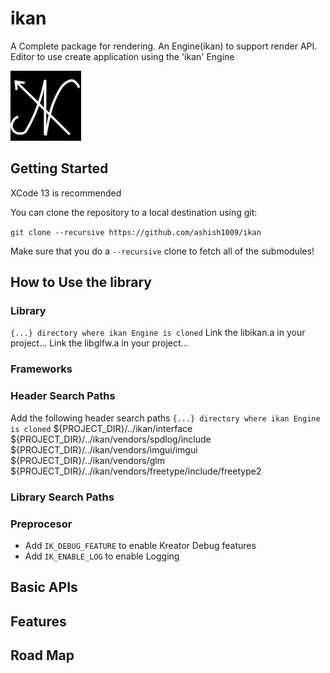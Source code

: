 # ikan
A Complete package for rendering. An Engine(ikan) to support render API. Editor to use create application using the 'ikan' Engine

![](/resources/logo/i_kan.png)

## Getting Started
XCode 13 is recommended

You can clone the repository to a local destination using git:

`git clone --recursive https://github.com/ashish1009/ikan`

Make sure that you do a `--recursive` clone to fetch all of the submodules!

## How to Use the library
### Library
`{...} directory where ikan Engine is cloned`
Link the libikan.a in your project... 
Link the libglfw.a in your project... 

### Frameworks

### Header Search Paths
Add the following header search paths 
`{...} directory where ikan Engine is cloned`
${PROJECT_DIR}/../ikan/interface
${PROJECT_DIR}/../ikan/vendors/spdlog/include
${PROJECT_DIR}/../ikan/vendors/imgui/imgui
${PROJECT_DIR}/../ikan/vendors/glm
${PROJECT_DIR}/../ikan/vendors/freetype/include/freetype2

### Library Search Paths

### Preprocesor
- Add `IK_DEBUG_FEATURE` to enable Kreator Debug features
- Add `IK_ENABLE_LOG` to enable Logging

## Basic APIs

## Features

## Road Map  
